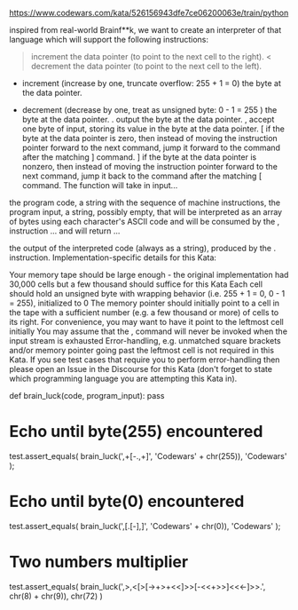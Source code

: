 https://www.codewars.com/kata/526156943dfe7ce06200063e/train/python


inspired from real-world Brainf**k, we want to create an interpreter of that language which will support the following instructions:

> increment the data pointer (to point to the next cell to the right).
< decrement the data pointer (to point to the next cell to the left).
+ increment (increase by one, truncate overflow: 255 + 1 = 0) the byte at the data pointer.
- decrement (decrease by one, treat as unsigned byte: 0 - 1 = 255 ) the byte at the data pointer.
. output the byte at the data pointer.
, accept one byte of input, storing its value in the byte at the data pointer.
[ if the byte at the data pointer is zero, then instead of moving the instruction pointer forward to the next command, jump it forward to the command after the matching ] command.
] if the byte at the data pointer is nonzero, then instead of moving the instruction pointer forward to the next command, jump it back to the command after the matching [ command.
The function will take in input...

the program code, a string with the sequence of machine instructions,
the program input, a string, possibly empty, that will be interpreted as an array of bytes using each character's ASCII code and will be consumed by the , instruction
... and will return ...

the output of the interpreted code (always as a string), produced by the . instruction.
Implementation-specific details for this Kata:

Your memory tape should be large enough - the original implementation had 30,000 cells but a few thousand should suffice for this Kata
Each cell should hold an unsigned byte with wrapping behavior (i.e. 255 + 1 = 0, 0 - 1 = 255), initialized to 0
The memory pointer should initially point to a cell in the tape with a sufficient number (e.g. a few thousand or more) of cells to its right. For convenience, you may want to have it point to the leftmost cell initially
You may assume that the , command will never be invoked when the input stream is exhausted
Error-handling, e.g. unmatched square brackets and/or memory pointer going past the leftmost cell is not required in this Kata. If you see test cases that require you to perform error-handling then please open an Issue in the Discourse for this Kata (don't forget to state which programming language you are attempting this Kata in).


def brain_luck(code, program_input):
    pass

# Echo until byte(255) encountered
test.assert_equals(
  brain_luck(',+[-.,+]', 'Codewars' + chr(255)), 
  'Codewars'
);

# Echo until byte(0) encountered
test.assert_equals(
  brain_luck(',[.[-],]', 'Codewars' + chr(0)), 
  'Codewars'
);

# Two numbers multiplier
test.assert_equals(
  brain_luck(',>,<[>[->+>+<<]>>[-<<+>>]<<<-]>>.', chr(8) + chr(9)), 
  chr(72)
)
